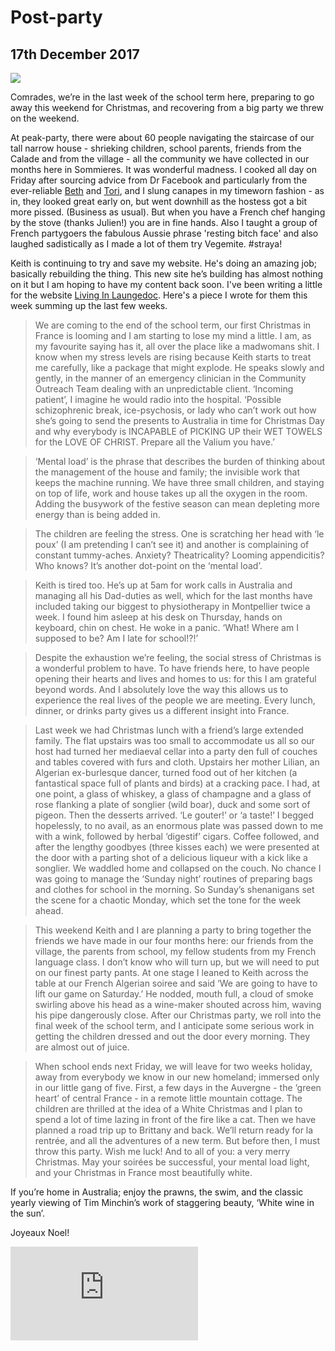 ﻿
# Post-party

## 17th December 2017

<img src="http://mogantosh.com/images/20171217/pic1.jpg" class="photo-horiz" />

Comrades, we’re in the last week of the school term here, preparing to go away this weekend for Christmas, and recovering from a big party we threw on the weekend.

At peak-party, there were about 60 people navigating the staircase of our tall narrow house - shrieking children, school parents, friends from the Calade and from the village - all the community we have collected in our months here in Sommieres. It was wonderful madness. I cooked all day on Friday after sourcing advice from Dr Facebook and particularly from the ever-reliable <a target="_blank" href="https://www.baby-mac.com/">Beth</a> and <a target="_blank" href="http://www.eatori.com/">Tori</a>, and I slung canapes in my timeworn fashion - as in, they looked great early on, but went downhill as the hostess got a bit more pissed. (Business as usual). But when you have a French chef hanging by the stove (thanks Julien!) you are in fine hands. Also I taught a group of French partygoers the fabulous Aussie phrase 'resting bitch face' and also laughed sadistically as I made a lot of them try Vegemite. #straya!

Keith is continuing to try and save my website. He's doing an amazing job; basically rebuilding the thing. This new site he’s building has almost nothing on it but I am hoping to have my content back soon. I've been writing a little for the website <a href="http://www.languedocliving.com/" target="_blank">Living In Laungedoc</a>. Here's a piece I wrote for them this week summing up the last few weeks.


> We are coming to the end of the school term, our first Christmas in France is looming and I am starting to lose my mind a little. I am, as my favourite saying has it, all over the place like a madwomans shit. I know when my stress levels are rising because Keith starts to treat me carefully, like a package that might explode. He speaks slowly and gently, in the manner of an emergency clinician in the Community Outreach Team dealing with an unpredictable client. ‘Incoming patient’, I imagine he would radio into the hospital. ‘Possible schizophrenic break, ice-psychosis, or lady who can’t work out how she’s going to send the presents to Australia in time for Christmas Day and why everybody is INCAPABLE of PICKING UP their WET TOWELS for the LOVE OF CHRIST. Prepare all the Valium you have.’

> ‘Mental load’ is the phrase that describes the burden of thinking about the management of the house and family; the invisible work that keeps the machine running. We have three small children, and staying on top of life, work and house takes up all the oxygen in the room. Adding the busywork of the festive season can mean depleting more energy than is being added in.

> The children are feeling the stress. One is scratching her head with ‘le poux’ (I am pretending I can’t see it) and another is complaining of constant tummy-aches. Anxiety? Theatricality? Looming appendicitis? Who knows? It’s another dot-point on the ‘mental load’.

> Keith is tired too. He’s up at 5am for work calls in Australia and managing all his Dad-duties as well, which for the last months have included taking our biggest to physiotherapy in Montpellier twice a week.  I found him asleep at his desk on Thursday, hands on keyboard, chin on chest. He woke in a panic. ‘What! Where am I supposed to be? Am I late for school!?!’

> Despite the exhaustion we’re feeling, the social stress of Christmas is a wonderful problem to have. To have friends here, to have people opening their hearts and lives and homes to us: for this I am grateful beyond words. And I absolutely love the way this allows us to experience the real lives of the people we are meeting. Every lunch, dinner, or drinks party gives us a different insight into France.

> Last week we had Christmas lunch with a friend’s large extended family. The flat upstairs was too small to accommodate us all so our host had turned her mediaeval cellar into a party den full of couches and tables covered with furs and cloth. Upstairs her mother Lilian, an Algerian ex-burlesque dancer, turned food out of her kitchen (a fantastical space full of plants and birds) at a cracking pace. I had, at one point, a glass of whiskey, a glass of champagne and a glass of rose flanking a plate of songlier (wild boar), duck and some sort of pigeon. Then the desserts arrived. ‘Le gouter!’ or ‘a taste!’ I begged hopelessly, to no avail, as an enormous plate was passed down to me with a wink, followed by herbal ‘digestif’ cigars. Coffee followed, and after the lengthy goodbyes (three kisses each) we were presented at the door with a parting shot of a delicious liqueur with a kick like a songlier. We waddled home and collapsed on the couch. No chance I was going to manage the ‘Sunday night’ routines of preparing bags and clothes for school in the morning. So Sunday’s shenanigans set the scene for a chaotic Monday, which set the tone for the week ahead.

> This weekend Keith and I are planning a party to bring together the friends we have made in our four months here: our friends from the village, the parents from school, my fellow students from my French language class. I don’t know who will turn up, but we will need to put on our finest party pants. At one stage I leaned to Keith across the table at our French Algerian soiree and said ‘We are going to have to lift our game on Saturday.’ He nodded, mouth full, a cloud of smoke swirling above his head as a wine-maker shouted across him, waving his pipe dangerously close. After our Christmas party, we roll into the final week of the school term, and I anticipate some serious work in getting the children dressed and out the door every morning. They are almost out of juice.

> When school ends next Friday, we will leave for two weeks holiday, away from everybody we know in our new homeland; immersed only in our little gang of five. First, a few days in the Auvergne - the ‘green heart’ of central France - in a remote little mountain cottage. The children are thrilled at the idea of a White Christmas and I plan to spend a lot of time lazing in front of the fire like a cat. Then we have planned a road trip up to Brittany and back. We’ll return ready for la rentrée, and all the adventures of a new term. But before then, I must throw this party. Wish me luck! And to all of you: a very merry Christmas. May your soirées be successful, your mental load light, and your Christmas in France most beautifully white.


If you’re home in Australia; enjoy the prawns, the swim, and the classic yearly viewing of Tim Minchin’s work of staggering beauty, ‘White wine in the sun’.

Joyeaux Noel!

<iframe src="https://www.youtube.com/embed/fCNvZqpa-7Q" frameborder="0" gesture="media" allow="encrypted-media" allowfullscreen></iframe>
